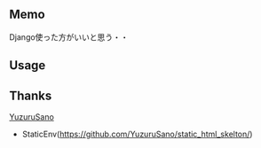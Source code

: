 ## Memo

Django使った方がいいと思う・・

## Usage

## Thanks
[YuzuruSano](https://github.com/YuzuruSano/)
 - StaticEnv(https://github.com/YuzuruSano/static_html_skelton/)
